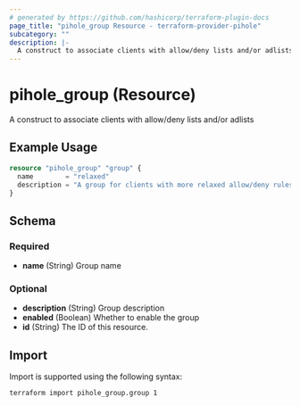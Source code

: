 ```yaml
---
# generated by https://github.com/hashicorp/terraform-plugin-docs
page_title: "pihole_group Resource - terraform-provider-pihole"
subcategory: ""
description: |-
  A construct to associate clients with allow/deny lists and/or adlists
---
```


# pihole_group (Resource)

A construct to associate clients with allow/deny lists and/or adlists

## Example Usage

```terraform
resource "pihole_group" "group" {
  name        = "relaxed"
  description = "A group for clients with more relaxed allow/deny rules"
}
```

<!-- schema generated by tfplugindocs -->
## Schema

### Required

- **name** (String) Group name

### Optional

- **description** (String) Group description
- **enabled** (Boolean) Whether to enable the group
- **id** (String) The ID of this resource.

## Import

Import is supported using the following syntax:

```shell
terraform import pihole_group.group 1
```
